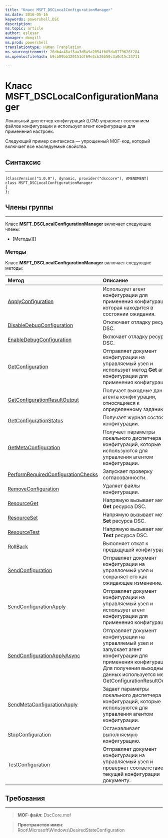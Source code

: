 ```yaml
---
title: "Класс MSFT_DSCLocalConfigurationManager"
ms.date: 2016-05-16
keywords: powershell,DSC
description: 
ms.topic: article
author: eslesar
manager: dongill
ms.prod: powershell
translationtype: Human Translation
ms.sourcegitcommit: 26db4a48af3aa3d6a9a2054fb85da8779626f284
ms.openlocfilehash: b9cb89bb120151df69e3cb26b50c3a0d15c23711

---
```


# Класс MSFT_DSCLocalConfigurationManager

Локальный диспетчер конфигураций (LCM) управляет состоянием файлов конфигурации и использует агент конфигурации для применения настроек.

Следующий пример синтаксиса — упрощенный MOF-код, который включает все наследуемые свойства.

## Синтаксис
------

``` syntax
[ClassVersion("1.0.0"), dynamic, provider("dsccore"), AMENDMENT]
class MSFT_DSCLocalConfigurationManager
{
};
```

## Члены группы
-------

Класс **MSFT_DSCLocalConfigurationManager** включает следующие члены:

-   [Методы][]

### Методы

Класс **MSFT_DSCLocalConfigurationManager** включает следующие методы:

|Метод |Описание |
|:--- |:---|
| [ApplyConfiguration](msft-dsclocalconfigurationmanager-applyconfiguration.md)| Использует агент конфигурации для применения конфигурации, которая находится в состоянии ожидания.| 
| [DisableDebugConfiguration](msft-dsclocalconfigurationmanager-disabledebugconfiguration.md)| Отключает отладку ресурсов DSC.| 
| [EnableDebugConfiguration](msft-dsclocalconfigurationmanager-enabledebugconfiguration.md)| Включает отладку ресурсов DSC.| 
| [GetConfiguration](msft-dsclocalconfigurationmanager-getconfiguration.md)| Отправляет документ конфигурации на управляемый узел и использует метод **Get** агента конфигурации для применения конфигурации.| 
| [GetConfigurationResultOutput](msft-dsclocalconfigurationmanager-getconfigurationresultoutput.md)| Получает выходные данные агента конфигурации, относящиеся к определенному заданию.| 
| [GetConfigurationStatus](msft-dsclocalconfigurationmanager-getconfigurationstatus.md)| Получает журнал состояния конфигурации.| 
| [GetMetaConfiguration](msft-dsclocalconfigurationmanager-getmetaconfiguration.md)| Получает параметры локального диспетчера конфигураций, которые используются для управления агентом конфигурации.| 
| [PerformRequiredConfigurationChecks](msft-dsclocalconfigurationmanager-performrequiredconfigurationchecks.md)| Запускает проверку согласованности.| 
| [RemoveConfiguration](msft-dsclocalconfigurationmanager-removeconfiguration.md)| Удаляет файлы конфигурации.| 
| [ResourceGet](msft-dsclocalconfigurationmanager-resourceget.md)| Напрямую вызывает метод **Get** ресурса DSC.| 
| [ResourceSet](msft-dsclocalconfigurationmanager-resourceset.md)| Напрямую вызывает метод **Set** ресурса DSC.| 
| [ResourceTest](msft-dsclocalconfigurationmanager-resourcetest.md)| Напрямую вызывает метод **Test** ресурса DSC.| 
| [RollBack](msft-dsclocalconfigurationmanager-rollback.md)| Выполняет откат к предыдущей конфигурации.| 
| [SendConfiguration](msft-dsclocalconfigurationmanager-sendconfiguration.md)| Отправляет документ конфигурации на управляемый узел и сохраняет его как ожидающее изменение.| 
| [SendConfigurationApply](msft-dsclocalconfigurationmanager-sendconfigurationapply.md)| Отправляет документ конфигурации на управляемый узел и использует агент конфигурации для применения конфигурации.| 
| [SendConfigurationApplyAsync](msft-dsclocalconfigurationmanager-sendconfigurationapplyasync.md)| Отправляет документ конфигурации на управляемый узел и запускает агент конфигурации для применения конфигурации. Для получения выходных данных используется метод GetConfigurationResultOutput.| 
| [SendMetaConfigurationApply](msft-dsclocalconfigurationmanager-sendmetaconfigurationapply.md)| Задает параметры локального диспетчера конфигураций, которые используются для управления агентом конфигурации.| 
| [StopConfiguration](msft-dsclocalconfigurationmanager-stopconfiguration.md)| Останавливает выполняемую конфигурацию.| 
| [TestConfiguration](msft-dsclocalconfigurationmanager-testconfiguration.md)| Отправляет документ конфигурации на управляемый узел и проверяет соответствие текущей конфигурации документу.| 



 

## Требования
------------
>**MOF-файл:** DscCore.mof

>**Пространство имен**: Root\Microsoft\Windows\DesiredStateConfiguration



 

 






<!--HONumber=Jun16_HO4-->


